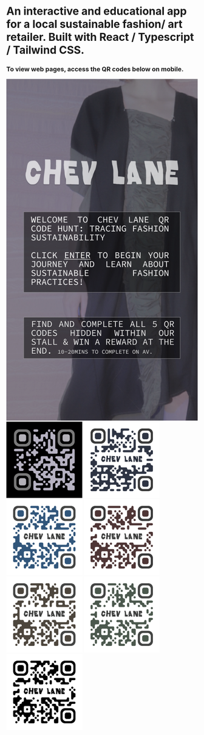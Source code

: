 # An interactive and educational app for a local sustainable fashion/ art retailer. Built with React / Typescript / Tailwind CSS.

### To view web pages, access the QR codes below on mobile.

<img src="src/assets/Images/README-Image.png" width="1200">
<img src="src/assets/Images/QR-INTRO.png" width="200">
<img src="src/assets/Images/QR-TRIVIA.png" width="200">
<img src="src/assets/Images/QR-FASHION-CHELSEA.png" width="200">
<img src="src/assets/Images/QR-UPCYCLING.png" width="200">
<img src="src/assets/Images/QR-DESIGNER-SPOTLIGHT.png" width="200">
<img src="src/assets/Images/QR-CHALLENGE.png" width="200">
<img src="src/assets/Images/QR-FINAL-QR.png" width="200">